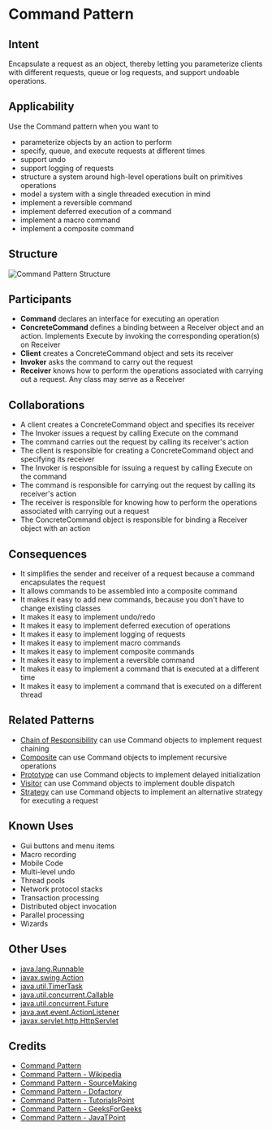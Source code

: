 # Command Pattern

## Intent

Encapsulate a request as an object, thereby letting you parameterize clients with different requests, queue or log requests, and support undoable operations.

## Applicability

Use the Command pattern when you want to

* parameterize objects by an action to perform
* specify, queue, and execute requests at different times
* support undo
* support logging of requests
* structure a system around high-level operations built on primitives operations
* model a system with a single threaded execution in mind
* implement a reversible command
* implement deferred execution of a command
* implement a macro command
* implement a composite command

## Structure

![Command Pattern Structure](https://refactoring.guru/images/patterns/diagrams/command/structure.png)

## Participants

* **Command** declares an interface for executing an operation
* **ConcreteCommand** defines a binding between a Receiver object and an action. Implements Execute by invoking the corresponding operation(s) on Receiver
* **Client** creates a ConcreteCommand object and sets its receiver
* **Invoker** asks the command to carry out the request
* **Receiver** knows how to perform the operations associated with carrying out a request. Any class may serve as a Receiver

## Collaborations

* A client creates a ConcreteCommand object and specifies its receiver
* The Invoker issues a request by calling Execute on the command
* The command carries out the request by calling its receiver's action
* The client is responsible for creating a ConcreteCommand object and specifying its receiver
* The Invoker is responsible for issuing a request by calling Execute on the command
* The command is responsible for carrying out the request by calling its receiver's action
* The receiver is responsible for knowing how to perform the operations associated with carrying out a request
* The ConcreteCommand object is responsible for binding a Receiver object with an action

## Consequences

* It simplifies the sender and receiver of a request because a command encapsulates the request
* It allows commands to be assembled into a composite command
* It makes it easy to add new commands, because you don't have to change existing classes
* It makes it easy to implement undo/redo
* It makes it easy to implement deferred execution of operations
* It makes it easy to implement logging of requests
* It makes it easy to implement macro commands
* It makes it easy to implement composite commands
* It makes it easy to implement a reversible command
* It makes it easy to implement a command that is executed at a different time
* It makes it easy to implement a command that is executed on a different thread

## Related Patterns

* [Chain of Responsibility](https://refactoring.guru/design-patterns/chain-of-responsibility) can use Command objects to implement request chaining
* [Composite](https://refactoring.guru/design-patterns/composite) can use Command objects to implement recursive operations
* [Prototype](https://refactoring.guru/design-patterns/prototype) can use Command objects to implement delayed initialization
* [Visitor](https://refactoring.guru/design-patterns/visitor) can use Command objects to implement double dispatch
* [Strategy](https://refactoring.guru/design-patterns/strategy) can use Command objects to implement an alternative strategy for executing a request

## Known Uses

* Gui buttons and menu items 
* Macro recording 
* Mobile Code 
* Multi-level undo
* Thread pools
* Network protocol stacks
* Transaction processing
* Distributed object invocation
* Parallel processing
* Wizards

## Other Uses

* [java.lang.Runnable](https://docs.oracle.com/javase/8/docs/api/java/lang/Runnable.html)
* [javax.swing.Action](https://docs.oracle.com/javase/8/docs/api/javax/swing/Action.html)
* [java.util.TimerTask](https://docs.oracle.com/javase/8/docs/api/java/util/TimerTask.html)
* [java.util.concurrent.Callable](https://docs.oracle.com/javase/8/docs/api/java/util/concurrent/Callable.html)
* [java.util.concurrent.Future](https://docs.oracle.com/javase/8/docs/api/java/util/concurrent/Future.html)
* [java.awt.event.ActionListener](https://docs.oracle.com/javase/8/docs/api/java/awt/event/ActionListener.html)
* [javax.servlet.http.HttpServlet](https://docs.oracle.com/javaee/7/api/javax/servlet/http/HttpServlet.html)


## Credits

* [Command Pattern](https://refactoring.guru/design-patterns/command)
* [Command Pattern - Wikipedia](https://en.wikipedia.org/wiki/Command_pattern)
* [Command Pattern - SourceMaking](https://sourcemaking.com/design_patterns/command)
* [Command Pattern - Dofactory](https://www.dofactory.com/net/command-design-pattern)
* [Command Pattern - TutorialsPoint](https://www.tutorialspoint.com/design_pattern/command_pattern.htm)
* [Command Pattern - GeeksForGeeks](https://www.geeksforgeeks.org/command-pattern/)
* [Command Pattern - JavaTPoint](https://www.javatpoint.com/command-pattern)







